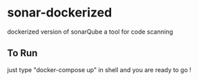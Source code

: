 # sonar-dockerized

dockerized version of sonarQube a tool for code scanning 

## To Run

just type "docker-compose up" in shell and you are ready to go !
